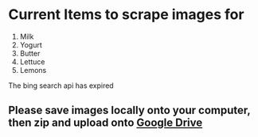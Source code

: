 # Current Items to scrape images for
1. Milk
2. Yogurt
3. Butter
4. Lettuce
5. Lemons

The bing search api has expired

## Please save images locally onto your computer, then zip and upload onto [Google Drive](https://drive.google.com/drive/folders/1lCilxi2755K4VveZBEgEYJi9q69KlFHF?usp=sharing)